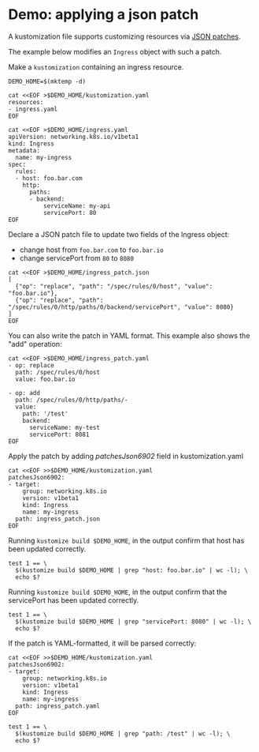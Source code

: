 # Demo: applying a json patch

A kustomization file supports customizing resources via [JSON patches](https://tools.ietf.org/html/rfc6902).

The example below modifies an `Ingress` object with such a patch.

Make a `kustomization` containing an ingress resource.

<!-- @createIngress @testAgainstLatestRelease -->
```
DEMO_HOME=$(mktemp -d)

cat <<EOF >$DEMO_HOME/kustomization.yaml
resources:
- ingress.yaml
EOF

cat <<EOF >$DEMO_HOME/ingress.yaml
apiVersion: networking.k8s.io/v1beta1
kind: Ingress
metadata:
  name: my-ingress
spec:
  rules:
  - host: foo.bar.com
    http:
      paths:
      - backend:
          serviceName: my-api
          servicePort: 80
EOF
```

Declare a JSON patch file to update two fields of the Ingress object:

- change host from `foo.bar.com` to `foo.bar.io`
- change servicePort from `80` to `8080`

<!-- @addJsonPatch @testAgainstLatestRelease -->
```
cat <<EOF >$DEMO_HOME/ingress_patch.json
[
  {"op": "replace", "path": "/spec/rules/0/host", "value": "foo.bar.io"},
  {"op": "replace", "path": "/spec/rules/0/http/paths/0/backend/servicePort", "value": 8080}
]
EOF
```

You can also write the patch in YAML format. This example also shows the "add" operation:

<!-- @addYamlPatch @testAgainstLatestRelease -->
```
cat <<EOF >$DEMO_HOME/ingress_patch.yaml
- op: replace
  path: /spec/rules/0/host
  value: foo.bar.io

- op: add
  path: /spec/rules/0/http/paths/-
  value:
    path: '/test'
    backend:
      serviceName: my-test
      servicePort: 8081
EOF
```

Apply the patch by adding _patchesJson6902_ field in kustomization.yaml

<!-- @applyJsonPatch @testAgainstLatestRelease -->
```
cat <<EOF >>$DEMO_HOME/kustomization.yaml
patchesJson6902:
- target:
    group: networking.k8s.io
    version: v1beta1
    kind: Ingress
    name: my-ingress
  path: ingress_patch.json
EOF
```

Running `kustomize build $DEMO_HOME`, in the output confirm that host has been updated correctly.
<!-- @confirmHost @testAgainstLatestRelease -->
```
test 1 == \
  $(kustomize build $DEMO_HOME | grep "host: foo.bar.io" | wc -l); \
  echo $?
```
Running `kustomize build $DEMO_HOME`, in the output confirm that the servicePort has been updated correctly.
<!-- @confirmServicePort @testAgainstLatestRelease -->
```
test 1 == \
  $(kustomize build $DEMO_HOME | grep "servicePort: 8080" | wc -l); \
  echo $?
```

If the patch is YAML-formatted, it will be parsed correctly:

<!-- @applyYamlPatch @testAgainstLatestRelease -->
```
cat <<EOF >>$DEMO_HOME/kustomization.yaml
patchesJson6902:
- target:
    group: networking.k8s.io
    version: v1beta1
    kind: Ingress
    name: my-ingress
  path: ingress_patch.yaml
EOF
```

<!-- @confirmYamlPatch @testAgainstLatestRelease -->
```
test 1 == \
  $(kustomize build $DEMO_HOME | grep "path: /test" | wc -l); \
  echo $?
```
